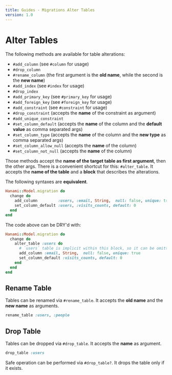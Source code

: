 ```yaml
---
title: Guides - Migrations Alter Tables
version: 1.0
---
```


# Alter Tables

The following methods are available for table alterations:

  * `#add_column` (see `#column` for usage)
  * `#drop_column`
  * `#rename_column` (the first argument is the **old name**, while the second is the **new name**)
  * `#add_index` (see `#index` for usage)
  * `#drop_index`
  * `#add_primary_key` (see `#primary_key` for usage)
  * `#add_foreign_key` (see `#foreign_key` for usage)
  * `#add_constraint` (see `#constraint` for usage)
  * `#drop_constraint` (accepts the **name** of the constraint as argument)
  * `#add_unique_constraint`
  * `#set_column_default` (accepts the **name** of the column and the **default value** as comma separated args)
  * `#set_column_type` (accepts the **name** of the column and the **new type** as comma separated args)
  * `#set_column_allow_null` (accepts the **name** of the column)
  * `#set_column_not_null` (accepts the **name** of the column)

Those methods accept the **name of the target table as first argument**, then the other args.
There is a convenient shortcut for this: `#alter_table`. It accepts the **name of the table** and a **block** that describes the alterations.

The following syntaxes are **equivalent**.

```ruby
Hanami::Model.migration do
  change do
    add_column         :users, :email, String,  null: false, unique: true
    set_column_default :users, :visits_counts, default: 0
  end
end
```

The code above can be DRY'd with:

```ruby
Hanami::Model.migration do
  change do
    alter_table :users do
      # `users` table is implicit within this block, so it can be omitted.
      add_column :email, String,  null: false, unique: true
      set_column_default :visits_counts, default: 0
    end
  end
end
```

## Rename Table

Tables can be renamed via `#rename_table`. It accepts the **old name** and the **new name** as arguments.

```ruby
rename_table :users, :people
```

## Drop Table

Tables can be dropped via `#drop_table`. It accepts the **name** as argument.

```ruby
drop_table :users
```

Safe operation can be performed via `#drop_table?`. It drops the table only if it exists.
